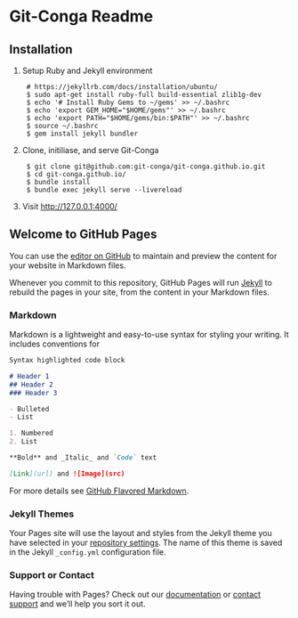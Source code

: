 # Git-Conga Readme

## Installation

1. Setup Ruby and Jekyll environment
    
        # https://jekyllrb.com/docs/installation/ubuntu/
        $ sudo apt-get install ruby-full build-essential zlib1g-dev
        $ echo '# Install Ruby Gems to ~/gems' >> ~/.bashrc
        $ echo 'export GEM_HOME="$HOME/gems"' >> ~/.bashrc
        $ echo 'export PATH="$HOME/gems/bin:$PATH"' >> ~/.bashrc
        $ source ~/.bashrc
        $ gem install jekyll bundler

2. Clone, initiliase, and serve Git-Conga

        $ git clone git@github.com:git-conga/git-conga.github.io.git
        $ cd git-conga.github.io/
        $ bundle install
        $ bundle exec jekyll serve --livereload

3. Visit http://127.0.0.1:4000/

## Welcome to GitHub Pages

You can use the [editor on GitHub](https://github.com/git-conga/git-conga/edit/main/README.md) to maintain and preview the content for your website in Markdown files.

Whenever you commit to this repository, GitHub Pages will run [Jekyll](https://jekyllrb.com/) to rebuild the pages in your site, from the content in your Markdown files.

### Markdown

Markdown is a lightweight and easy-to-use syntax for styling your writing. It includes conventions for

```markdown
Syntax highlighted code block

# Header 1
## Header 2
### Header 3

- Bulleted
- List

1. Numbered
2. List

**Bold** and _Italic_ and `Code` text

[Link](url) and ![Image](src)
```

For more details see [GitHub Flavored Markdown](https://guides.github.com/features/mastering-markdown/).

### Jekyll Themes

Your Pages site will use the layout and styles from the Jekyll theme you have selected in your [repository settings](https://github.com/git-conga/git-conga/settings). The name of this theme is saved in the Jekyll `_config.yml` configuration file.

### Support or Contact

Having trouble with Pages? Check out our [documentation](https://docs.github.com/categories/github-pages-basics/) or [contact support](https://github.com/contact) and we’ll help you sort it out.
